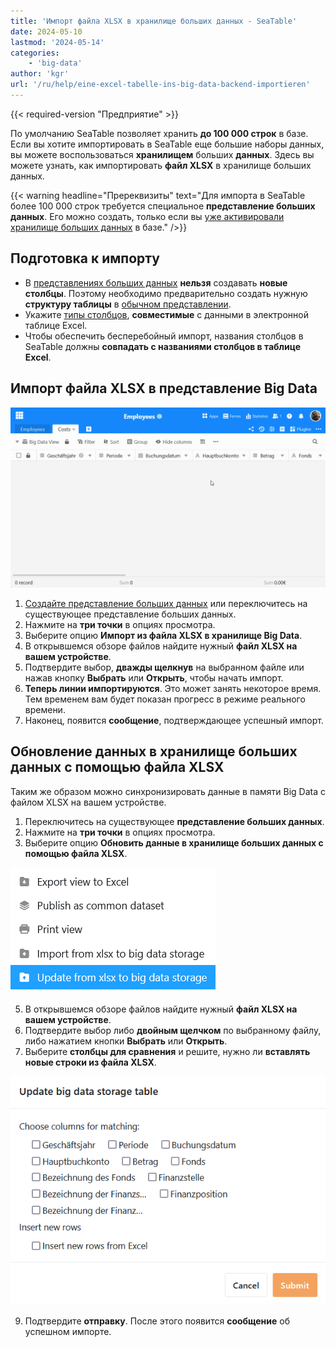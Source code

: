 ```yaml
---
title: 'Импорт файла XLSX в хранилище больших данных - SeaTable'
date: 2024-05-10
lastmod: '2024-05-14'
categories:
    - 'big-data'
author: 'kgr'
url: '/ru/help/eine-excel-tabelle-ins-big-data-backend-importieren'
---
```


{{< required-version "Предприятие" >}}

По умолчанию SeaTable позволяет хранить **до 100 000 строк** в базе. Если вы хотите импортировать в SeaTable еще большие наборы данных, вы можете воспользоваться **хранилищем** больших **данных**. Здесь вы можете узнать, как импортировать **файл XLSX** в хранилище больших данных.

{{< warning  headline="Пререквизиты"  text="Для импорта в SeaTable более 100 000 строк требуется специальное **представление больших данных**. Его можно создать, только если вы [уже активировали хранилище больших данных](https://seatable.io/ru/docs/big-data/aktivieren-des-big-data-backends-in-einer-base/) в базе." />}}

## Подготовка к импорту

- В [представлениях больших данных](https://seatable.io/ru/docs/big-data/so-erstellen-sie-ein-big-data-ansicht/) **нельзя** создавать **новые столбцы**. Поэтому необходимо предварительно создать нужную **структуру таблицы** в [обычном представлении](https://seatable.io/ru/docs/grundlagen-von-ansichten/was-ist-eine-ansicht/).
- Укажите [типы столбцов](https://seatable.io/ru/docs/arbeiten-mit-spalten/uebersicht-alle-spaltentypen/), **совместимые** с данными в электронной таблице Excel.
- Чтобы обеспечить бесперебойный импорт, названия столбцов в SeaTable должны **совпадать с названиями столбцов в таблице Excel**.

## Импорт файла XLSX в представление Big Data

![Импорт таблицы Excel в представление Big Data](images/Excel-Tabelle-in-Big-Data-Ansicht-importieren.gif)

1. [Создайте представление больших данных](https://seatable.io/ru/docs/big-data/so-erstellen-sie-ein-big-data-ansicht/) или переключитесь на существующее представление больших данных.
2. Нажмите на **три точки** в опциях просмотра.
3. Выберите опцию **Импорт из файла XLSX в хранилище Big Data**.
4. В открывшемся обзоре файлов найдите нужный **файл XLSX на вашем устройстве**.
5. Подтвердите выбор, **дважды щелкнув** на выбранном файле или нажав кнопку **Выбрать** или **Открыть**, чтобы начать импорт.
6. **Теперь линии импортируются**. Это может занять некоторое время. Тем временем вам будет показан прогресс в режиме реального времени.
7. Наконец, появится **сообщение**, подтверждающее успешный импорт.

## Обновление данных в хранилище больших данных с помощью файла XLSX

Таким же образом можно синхронизировать данные в памяти Big Data с файлом XLSX на вашем устройстве.

1. Переключитесь на существующее **представление больших данных**.
2. Нажмите на **три точки** в опциях просмотра.
3. Выберите опцию **Обновить данные в хранилище больших данных с помощью файла XLSX**.

![Обновление данных в хранилище больших данных с помощью файла Excel](images/Daten-im-Big-Data-Backend-mit-Excel-Datei-aktualisieren.png)

5. В открывшемся обзоре файлов найдите нужный **файл XLSX на вашем устройстве**.
6. Подтвердите выбор либо **двойным щелчком** по выбранному файлу, либо нажатием кнопки **Выбрать** или **Открыть**.
7. Выберите **столбцы для сравнения** и решите, нужно ли **вставлять новые строки из файла XLSX**.

![Выберите столбцы для сравнения, чтобы обновить данные в хранилище больших данных с помощью файла Excel](images/Spalten-fuer-den-Vergleich-auswaehlen-um-Daten-im-Big-Data-Backend-mit-Excel-Datei-aktualisieren.png)

9. Подтвердите **отправку**. После этого появится **сообщение** об успешном импорте.
